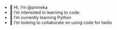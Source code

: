 - 👋 Hi, I’m @pnmeka
- 👀 I’m interested in learning to code.
- 🌱 I’m currently learning Python
- 💞️ I’m looking to collaborate on using code for twilio

<!---
pnmeka/pnmeka is a ✨ special ✨ repository because its `README.md` (this file) appears on your GitHub profile.
You can click the Preview link to take a look at your changes.
--->
